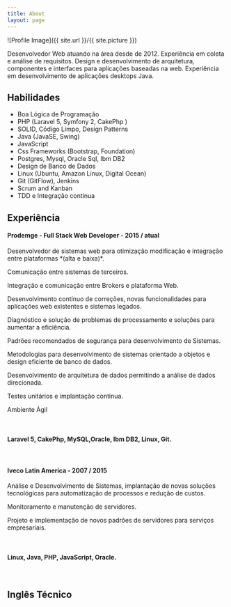 ```yaml
---
title: About
layout: page
---
```

![Profile Image]({{ site.url }}/{{ site.picture }})

<p>Desenvolvedor Web atuando na área desde de 2012. 
Experiência em coleta e análise de requisitos. 
Design e desenvolvimento de arquitetura, componentes e interfaces para aplicações baseadas na web. 
Experiência em desenvolvimento de aplicações desktops Java.</p>

<h2>Habilidades</h2>

<ul class="skill-list">
  <li>Boa Lógica de Programação</li>
	<li>PHP (Laravel 5, Symfony 2, CakePhp )</li>
	<li>SOLID, Código Limpo, Design Patterns</li>
	<li>Java (JavaSE, Swing)</li>
	<li>JavaScript</li>
	<li>Css Frameworks (Bootstrap, Foundation)</li>
	<li>Postgres, Mysql, Oracle Sql, Ibm DB2</li>
	<li>Design de Banco de Dados</li>
	<li>Linux (Ubuntu, Amazon Linux, Digital Ocean)</li>
	<li>Git (GitFlow), Jenkins</li>
	<li>Scrum and Kanban</li>
	<li>TDD e Integração continua</li>
</ul>

<h2>Experiência</h2>

<h4>Prodemge - Full Stack Web Developer - 2015 / atual</h4>

<p>Desenvolvedor de sistemas web para otimização modificação e integração entre plataformas *(alta e baixa)*.</p>
<p>Comunicação entre sistemas de terceiros.</p>
<p>Integração e comunicação entre Brokers e plataforma Web.</p>
<p>Desenvolvimento contínuo de correções, novas funcionalidades para aplicações web existentes e sistemas legados.</p>
<p>Diagnóstico e solução de problemas de processamento e soluções para aumentar a eficiência.</p>
<p>Padrões recomendados de segurança para desenvolvimento de Sistemas.</p>
<p>Metodologias para desenvolvimento de sistemas orientado a objetos e design eficiente de banco de dados.</p>
<p>Desenvolvimento de arquitetura de dados permitindo a análise de dados direcionada.</p>
<p>Testes unitários e implantação continua.</p>
<p>Ambiente Ágil</p>
<br>

<h4>Laravel 5, CakePhp, MySQL,Oracle, Ibm DB2, Linux, Git.</h4>
<br>

<h4>Iveco Latin America - 2007 / 2015</h4>

<p>Análise e Desenvolvimento de Sistemas, implantação de novas soluções tecnológicas para automatização de processos e redução de custos.</p>
<p>Monitoramento e manutenção de servidores.</p>
<p>Projeto e implementação de novos padrões de servidores para serviços empresariais.</p>
<br>

<h4>Linux, Java, PHP, JavaScript, Oracle.</h4>
<br>

<h2>Inglês Técnico</h2>
